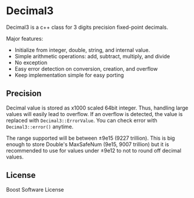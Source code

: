 
# Decimal3

Decimal3 is a c++ class for 3 digits precision fixed-point decimals. 

Major features:

- Initialize from integer, double, string, and internal value.
- Simple arithmetic operations: add, subtract, multiply, and divide
- No exception
- Easy error detection on conversion, creation, and overflow
- Keep implementation simple for easy porting

## Precision

Decimal value is stored as x1000 scaled 64bit integer. Thus, handling large values will easily lead to overflow. If an overflow is detected, the value is replaced with `Decimal3::ErrorValue`. You can check error with `Decimal3::error()` anytime.

The range supported will be between ±9e15 (9227 trillion). This is big enough to store Double's MaxSafeNum (9e15, 9007 trillion) but it is recommended to use for values under ±9e12 to not to round off decimal values. 

## License

Boost Software License

<!-- Decimal3 multiplied by Decimal3 and double is distinguished. If you wish to multiply with another decimal, the product should be kept under 9e9 (9 billion) to avoid overflow. -->